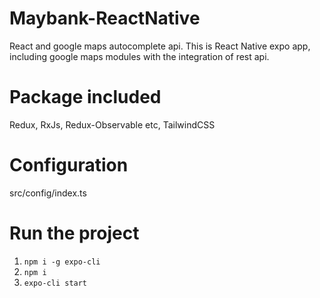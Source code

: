 # Maybank-ReactNative

React and google maps autocomplete api. 
This is React Native expo app, including google maps modules with the integration of rest api.

# Package included
Redux, RxJs, Redux-Observable etc, TailwindCSS

# Configuration
src/config/index.ts

# Run the project
1) `npm i -g expo-cli `
2) `npm i`
3) `expo-cli start`
